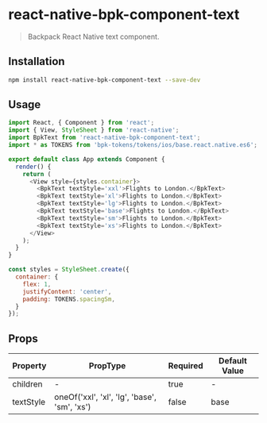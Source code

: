 # react-native-bpk-component-text

> Backpack React Native text component.

## Installation

```sh
npm install react-native-bpk-component-text --save-dev
```

## Usage

```js
import React, { Component } from 'react';
import { View, StyleSheet } from 'react-native';
import BpkText from 'react-native-bpk-component-text';
import * as TOKENS from 'bpk-tokens/tokens/ios/base.react.native.es6';

export default class App extends Component {
  render() {
    return (
      <View style={styles.container}>
        <BpkText textStyle='xxl'>Flights to London.</BpkText>
        <BpkText textStyle='xl'>Flights to London.</BpkText>
        <BpkText textStyle='lg'>Flights to London.</BpkText>
        <BpkText textStyle='base'>Flights to London.</BpkText>
        <BpkText textStyle='sm'>Flights to London.</BpkText>
        <BpkText textStyle='xs'>Flights to London.</BpkText>
      </View>
    );
  }
}

const styles = StyleSheet.create({
  container: {
    flex: 1,
    justifyContent: 'center',
    padding: TOKENS.spacingSm,
  }
});
```

## Props

| Property    | PropType                                     | Required | Default Value |
| ----------- | -------------------------------------------- | -------- | ------------- |
| children    | -                                            | true     | -             |
| textStyle   | oneOf('xxl', 'xl', 'lg', 'base', 'sm', 'xs') | false    | base          |
